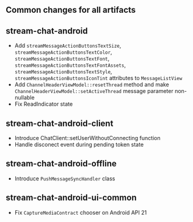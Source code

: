 ## Common changes for all artifacts

## stream-chat-android
- Add `streamMessageActionButtonsTextSize`, `streamMessageActionButtonsTextColor`, `streamMessageActionButtonsTextFont`,
 `streamMessageActionButtonsTextFontAssets`, `streamMessageActionButtonsTextStyle`, `streamMessageActionButtonsIconTint`
 attributes to `MessageListView`
- Add `ChannelHeaderViewModel::resetThread` method and make `ChannelHeaderViewModel::setActiveThread` message parameter non-nullable
- Fix ReadIndicator state

## stream-chat-android-client
- Introduce ChatClient::setUserWithoutConnecting function
- Handle disconect event during pending token state

## stream-chat-android-offline
- Introduce `PushMessageSyncHandler` class

## stream-chat-android-ui-common
- Fix `CaptureMediaContract` chooser on Android API 21